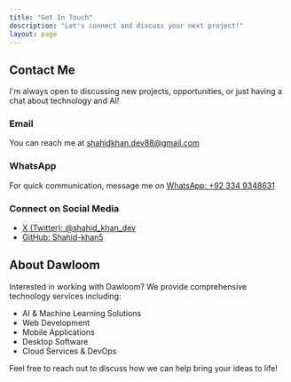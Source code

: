 ```yaml
---
title: "Get In Touch"
description: "Let's connect and discuss your next project!"
layout: page
---
```


## Contact Me

I'm always open to discussing new projects, opportunities, or just having a chat about technology and AI!

### Email

You can reach me at [shahidkhan.dev88@gmail.com](mailto:shahidkhan.dev88@gmail.com)

### WhatsApp

For quick communication, message me on [WhatsApp: +92 334 9348631](https://wa.me/923349348631)

### Connect on Social Media

- [X (Twitter): @shahid_khan_dev](https://x.com/shahid_khan_dev)
- [GitHub: Shahid-khan5](https://github.com/Shahid-khan5)

## About Dawloom

Interested in working with Dawloom? We provide comprehensive technology services including:

- AI & Machine Learning Solutions
- Web Development
- Mobile Applications
- Desktop Software
- Cloud Services & DevOps

Feel free to reach out to discuss how we can help bring your ideas to life!
